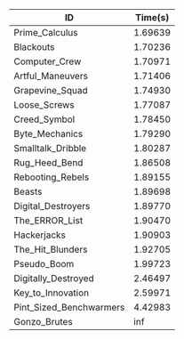 |ID|Time(s)|
|-|-|
|Prime_Calculus|1.69639|
|Blackouts|1.70236|
|Computer_Crew|1.70971|
|Artful_Maneuvers|1.71406|
|Grapevine_Squad|1.74930|
|Loose_Screws|1.77087|
|Creed_Symbol|1.78450|
|Byte_Mechanics|1.79290|
|Smalltalk_Dribble|1.80287|
|Rug_Heed_Bend|1.86508|
|Rebooting_Rebels|1.89155|
|Beasts|1.89698|
|Digital_Destroyers|1.89770|
|The_ERROR_List|1.90470|
|Hackerjacks|1.90903|
|The_Hit_Blunders|1.92705|
|Pseudo_Boom|1.99723|
|Digitally_Destroyed|2.46497|
|Key_to_Innovation|2.59971|
|Pint_Sized_Benchwarmers|4.42983|
|Gonzo_Brutes|inf|
